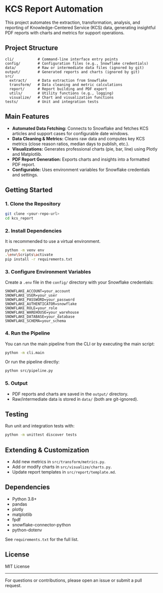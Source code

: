 # KCS Report Automation

This project automates the extraction, transformation, analysis, and reporting of Knowledge-Centered Service (KCS) data, generating insightful PDF reports with charts and metrics for support operations.

## Project Structure

```
cli/           # Command-line interface entry points
config/        # Configuration files (e.g., Snowflake credentials)
data/          # Raw or intermediate data files (ignored by git)
output/        # Generated reports and charts (ignored by git)
src/
  extract/     # Data extraction from Snowflake
  transform/   # Data cleaning and metric calculations
  report/      # Report building and PDF export
  utils/       # Utility functions (e.g., logging)
  visualize/   # Chart and visualization functions
tests/         # Unit and integration tests
```

## Main Features
- **Automated Data Fetching:** Connects to Snowflake and fetches KCS articles and support cases for configurable date windows.
- **Data Cleaning & Metrics:** Cleans raw data and computes key KCS metrics (close reason ratios, median days to publish, etc.).
- **Visualizations:** Generates professional charts (pie, bar, line) using Plotly and Matplotlib.
- **PDF Report Generation:** Exports charts and insights into a formatted PDF report.
- **Configurable:** Uses environment variables for Snowflake credentials and settings.

## Getting Started

### 1. Clone the Repository
```sh
git clone <your-repo-url>
cd kcs_report
```

### 2. Install Dependencies
It is recommended to use a virtual environment.
```sh
python -m venv env
.\env\Scripts\activate
pip install -r requirements.txt
```

### 3. Configure Environment Variables
Create a `.env` file in the `config/` directory with your Snowflake credentials:
```
SNOWFLAKE_ACCOUNT=your_account
SNOWFLAKE_USER=your_user
SNOWFLAKE_PASSWORD=your_password
SNOWFLAKE_AUTHENTICATOR=snowflake
SNOWFLAKE_ROLE=your_role
SNOWFLAKE_WAREHOUSE=your_warehouse
SNOWFLAKE_DATABASE=your_database
SNOWFLAKE_SCHEMA=your_schema
```

### 4. Run the Pipeline
You can run the main pipeline from the CLI or by executing the main script:
```sh
python -m cli.main
```
Or run the pipeline directly:
```sh
python src/pipeline.py
```

### 5. Output
- PDF reports and charts are saved in the `output/` directory.
- Raw/intermediate data is stored in `data/` (both are git-ignored).

## Testing
Run unit and integration tests with:
```sh
python -m unittest discover tests
```

## Extending & Customization
- Add new metrics in `src/transform/metrics.py`.
- Add or modify charts in `src/visualize/charts.py`.
- Update report templates in `src/report/template.md`.

## Dependencies
- Python 3.8+
- pandas
- plotly
- matplotlib
- fpdf
- snowflake-connector-python
- python-dotenv

See `requirements.txt` for the full list.

## License
MIT License

---

For questions or contributions, please open an issue or submit a pull request.
